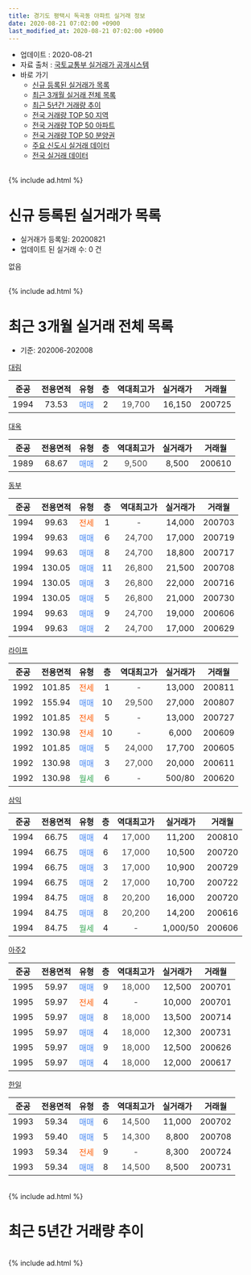 ```yaml
---
title: 경기도 평택시 독곡동 아파트 실거래 정보
date: 2020-08-21 07:02:00 +0900
last_modified_at: 2020-08-21 07:02:00 +0900
---
```


* 업데이트 : 2020-08-21
* 자료 출처 : [국토교통부 실거래가 공개시스템](http://rt.molit.go.kr)
* 바로 가기
    * [신규 등록된 실거래가 목록](#신규-등록된-실거래가-목록)
    * [최근 3개월 실거래 전체 목록](#최근-3개월-실거래-전체-목록)
    * [최근 5년간 거래량 추이](#최근-5년간-거래량-추이)
    * [전국 거래량 TOP 50 지역](https://inasie.github.io/apt-trade-info/최근-3개월-전국에서-가장-거래가-많이-발생한-지역)
    * [전국 거래량 TOP 50 아파트](https://inasie.github.io/apt-trade-info/최근-3개월-전국에서-가장-거래가-많이-발생한-아파트)
    * [전국 거래량 TOP 50 분양권](https://inasie.github.io/apt-trade-info/최근-3개월-전국에서-가장-거래가-많이-발생한-분양권)
    * [주요 신도시 실거래 데이터](https://inasie.github.io/apt-trade-info/주요-신도시)
    * [전국 실거래 데이터](https://inasie.github.io/apt-trade-info/전국)
<br>
{% include ad.html %}
<br>

# 신규 등록된 실거래가 목록
* 실거래가 등록일: 20200821
* 업데이트 된 실거래 수: 0 건

없음

<br>
{% include ad.html %}
<br>

# 최근 3개월 실거래 전체 목록
* 기준: 202006-202008


[대림](https://search.naver.com/search.naver?query=%EA%B2%BD%EA%B8%B0%EB%8F%84+%ED%8F%89%ED%83%9D%EC%8B%9C+%EB%8F%85%EA%B3%A1%EB%8F%99+%EB%8C%80%EB%A6%BC)

|준공|전용면적|유형|층|역대최고가|실거래가|거래월|
|:---:|:---:|:---:|:---:|:---:|:---:|:---:|
|1994|73.53|<span style="color:#4285f3">매매</span>|2|<span style="color:#444444">19,700</span>|16,150|200725|

[대옥](https://search.naver.com/search.naver?query=%EA%B2%BD%EA%B8%B0%EB%8F%84+%ED%8F%89%ED%83%9D%EC%8B%9C+%EB%8F%85%EA%B3%A1%EB%8F%99+%EB%8C%80%EC%98%A5)

|준공|전용면적|유형|층|역대최고가|실거래가|거래월|
|:---:|:---:|:---:|:---:|:---:|:---:|:---:|
|1989|68.67|<span style="color:#4285f3">매매</span>|2|<span style="color:#444444">9,500</span>|8,500|200610|

[동부](https://search.naver.com/search.naver?query=%EA%B2%BD%EA%B8%B0%EB%8F%84+%ED%8F%89%ED%83%9D%EC%8B%9C+%EB%8F%85%EA%B3%A1%EB%8F%99+%EB%8F%99%EB%B6%80)

|준공|전용면적|유형|층|역대최고가|실거래가|거래월|
|:---:|:---:|:---:|:---:|:---:|:---:|:---:|
|1994|99.63|<span style="color:#ff5a00">전세</span>|1|<span style="color:#444444">-</span>|14,000|200703|
|1994|99.63|<span style="color:#4285f3">매매</span>|6|<span style="color:#444444">24,700</span>|17,000|200719|
|1994|99.63|<span style="color:#4285f3">매매</span>|8|<span style="color:#444444">24,700</span>|18,800|200717|
|1994|130.05|<span style="color:#4285f3">매매</span>|11|<span style="color:#444444">26,800</span>|21,500|200708|
|1994|130.05|<span style="color:#4285f3">매매</span>|3|<span style="color:#444444">26,800</span>|22,000|200716|
|1994|130.05|<span style="color:#4285f3">매매</span>|5|<span style="color:#444444">26,800</span>|21,000|200730|
|1994|99.63|<span style="color:#4285f3">매매</span>|9|<span style="color:#444444">24,700</span>|19,000|200606|
|1994|99.63|<span style="color:#4285f3">매매</span>|2|<span style="color:#444444">24,700</span>|17,000|200629|

[라이프](https://search.naver.com/search.naver?query=%EA%B2%BD%EA%B8%B0%EB%8F%84+%ED%8F%89%ED%83%9D%EC%8B%9C+%EB%8F%85%EA%B3%A1%EB%8F%99+%EB%9D%BC%EC%9D%B4%ED%94%84)

|준공|전용면적|유형|층|역대최고가|실거래가|거래월|
|:---:|:---:|:---:|:---:|:---:|:---:|:---:|
|1992|101.85|<span style="color:#ff5a00">전세</span>|1|<span style="color:#444444">-</span>|13,000|200811|
|1992|155.94|<span style="color:#4285f3">매매</span>|10|<span style="color:#444444">29,500</span>|27,000|200807|
|1992|101.85|<span style="color:#ff5a00">전세</span>|5|<span style="color:#444444">-</span>|13,000|200727|
|1992|130.98|<span style="color:#ff5a00">전세</span>|10|<span style="color:#444444">-</span>|6,000|200609|
|1992|101.85|<span style="color:#4285f3">매매</span>|5|<span style="color:#444444">24,000</span>|17,700|200605|
|1992|130.98|<span style="color:#4285f3">매매</span>|3|<span style="color:#444444">27,000</span>|20,000|200611|
|1992|130.98|<span style="color:#34a853">월세</span>|6|<span style="color:#444444">-</span>|500/80|200620|

[삼익](https://search.naver.com/search.naver?query=%EA%B2%BD%EA%B8%B0%EB%8F%84+%ED%8F%89%ED%83%9D%EC%8B%9C+%EB%8F%85%EA%B3%A1%EB%8F%99+%EC%82%BC%EC%9D%B5)

|준공|전용면적|유형|층|역대최고가|실거래가|거래월|
|:---:|:---:|:---:|:---:|:---:|:---:|:---:|
|1994|66.75|<span style="color:#4285f3">매매</span>|4|<span style="color:#444444">17,000</span>|11,200|200810|
|1994|66.75|<span style="color:#4285f3">매매</span>|6|<span style="color:#444444">17,000</span>|10,500|200720|
|1994|66.75|<span style="color:#4285f3">매매</span>|3|<span style="color:#444444">17,000</span>|10,900|200729|
|1994|66.75|<span style="color:#4285f3">매매</span>|2|<span style="color:#444444">17,000</span>|10,700|200722|
|1994|84.75|<span style="color:#4285f3">매매</span>|8|<span style="color:#444444">20,200</span>|16,000|200720|
|1994|84.75|<span style="color:#4285f3">매매</span>|8|<span style="color:#444444">20,200</span>|14,200|200616|
|1994|84.75|<span style="color:#34a853">월세</span>|4|<span style="color:#444444">-</span>|1,000/50|200606|

[아주2](https://search.naver.com/search.naver?query=%EA%B2%BD%EA%B8%B0%EB%8F%84+%ED%8F%89%ED%83%9D%EC%8B%9C+%EB%8F%85%EA%B3%A1%EB%8F%99+%EC%95%84%EC%A3%BC2)

|준공|전용면적|유형|층|역대최고가|실거래가|거래월|
|:---:|:---:|:---:|:---:|:---:|:---:|:---:|
|1995|59.97|<span style="color:#4285f3">매매</span>|9|<span style="color:#444444">18,000</span>|12,500|200701|
|1995|59.97|<span style="color:#ff5a00">전세</span>|4|<span style="color:#444444">-</span>|10,000|200701|
|1995|59.97|<span style="color:#4285f3">매매</span>|8|<span style="color:#444444">18,000</span>|13,500|200714|
|1995|59.97|<span style="color:#4285f3">매매</span>|4|<span style="color:#444444">18,000</span>|12,300|200731|
|1995|59.97|<span style="color:#4285f3">매매</span>|9|<span style="color:#444444">18,000</span>|12,500|200626|
|1995|59.97|<span style="color:#4285f3">매매</span>|4|<span style="color:#444444">18,000</span>|12,000|200617|

[한일](https://search.naver.com/search.naver?query=%EA%B2%BD%EA%B8%B0%EB%8F%84+%ED%8F%89%ED%83%9D%EC%8B%9C+%EB%8F%85%EA%B3%A1%EB%8F%99+%ED%95%9C%EC%9D%BC)

|준공|전용면적|유형|층|역대최고가|실거래가|거래월|
|:---:|:---:|:---:|:---:|:---:|:---:|:---:|
|1993|59.34|<span style="color:#4285f3">매매</span>|6|<span style="color:#444444">14,500</span>|11,000|200702|
|1993|59.40|<span style="color:#4285f3">매매</span>|5|<span style="color:#444444">14,300</span>|8,800|200708|
|1993|59.34|<span style="color:#ff5a00">전세</span>|9|<span style="color:#444444">-</span>|8,300|200724|
|1993|59.34|<span style="color:#4285f3">매매</span>|8|<span style="color:#444444">14,500</span>|8,500|200731|


<br>
{% include ad.html %}
<br>

# 최근 5년간 거래량 추이


<div style="width:100%;">
    <canvas id="deal_progress" height="200"></canvas>
</div>

<script>
new Chart(document.getElementById("deal_progress"), {
    type: 'line',
    data: {
        labels: ['201508','201509','201510','201511','201512','201601','201602','201603','201604','201605','201606','201607','201608','201609','201610','201611','201612','201701','201702','201703','201704','201705','201706','201707','201708','201709','201710','201711','201712','201801','201802','201803','201804','201805','201806','201807','201808','201809','201810','201811','201812','201901','201902','201903','201904','201905','201906','201907','201908','201909','201910','201911','201912','202001','202002','202003','202004','202005','202006','202007','202008'],
        datasets: [{
            label: '매매',
            pointRadius: 1,
            data: [20, 16, 24, 15, 11, 10, 12, 13, 20, 11, 10, 12, 12, 8, 24, 8, 7, 7, 4, 13, 4, 12, 13, 12, 7, 15, 10, 6, 4, 5, 11, 6, 1, 5, 12, 5, 9, 3, 6, 3, 4, 5, 5, 2, 4, 9, 10, 14, 12, 10, 5, 7, 8, 3, 5, 7, 6, 12, 8, 16, 2],
            borderColor: "rgba(255, 201, 14, 1)",
            backgroundColor: "rgba(255, 201, 14, 0.5)",
            fill: false,
            lineTension: 0
        },{
            label: '전월세',
            pointRadius: 1,
            data: [8, 4, 8, 3, 9, 5, 4, 6, 3, 10, 12, 3, 3, 1, 8, 3, 4, 6, 10, 14, 7, 5, 3, 6, 6, 4, 5, 4, 1, 6, 7, 6, 5, 4, 9, 8, 4, 6, 4, 9, 2, 4, 4, 4, 9, 4, 6, 8, 12, 6, 3, 3, 5, 5, 6, 9, 5, 5, 3, 4, 1],
            borderColor: "rgba(0, 141, 185, 1)",
            backgroundColor: "rgba(0, 141, 185, 0.5)",
            fill: false,
            lineTension: 0
        }
        ]
    },
    options: {
        responsive: true,
        title: {
            display: false
        },
        tooltips: {
            mode: 'index',
            intersect: false
        },
        hover: {
            mode: 'nearest',
            intersect: true
        },
        scales: {
            xAxes: [{
                display: true,
                scaleLabel: {
                    display: true,
                    labelString: '년/월'
                }
            }],
            yAxes: [{
                display: true,
                ticks: {
                    suggestedMin: 0,
                },
                scaleLabel: {
                    display: true,
                    labelString: '실거래 수'
                }
            }]
        }
    }
});

</script>


<br>
{% include ad.html %}
<br>

